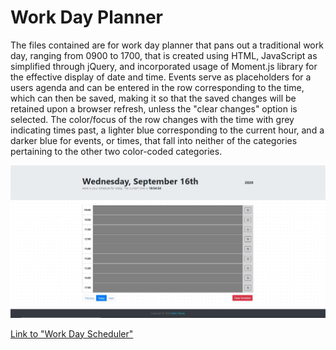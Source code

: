 <h1>Work Day Planner</h1>

The files contained are for work day planner that pans out a traditional work day, ranging from 0900 to 1700, that is created using HTML, JavaScript as simplified through jQuery, and incorporated usage of Moment.js library for the effective display of date and time. Events serve as placeholders for a users agenda and can be entered in the row corresponding to the time, which can then be saved, making it so that the saved changes will be retained upon a browser refresh, unless the "clear changes" option is selected. The color/focus of the row changes with the time with grey indicating times past, a lighter blue corresponding to the current hour, and a darker blue for events, or times, that fall into neither of the categories pertaining to the other two color-coded categories. 

<img src="assets/images/day-planner.png" alt="image of deployed site">

<a href="https://razaqabdul8.github.io/work_day_scheduler">Link to "Work Day Scheduler"</a>
